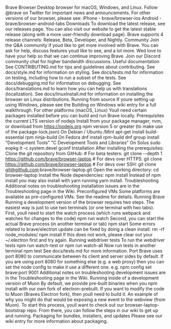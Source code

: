 Brave Browser Desktop browser for macOS, Windows, and Linux. Follow @brave on Twitter for important news and announcements. For other versions of our browser, please see: iPhone - brave/browser-ios Android - brave/browser-android-tabs Downloads To download the latest release, see our releases page. You can also visit our website to get the latest stable release (along with a more user-friendly download page). Brave supports 4 release channels: Release, Beta, Developer, and Nightly. Community Join the Q&A community if youd like to get more involved with Brave. You can ask for help, discuss features youd like to see, and a lot more. Wed love to have your help so that we can continue improving Brave. Join our Discord community chat for higher bandwidth discussions. Useful documentation See CONTRIBUTING.md for tips and guidelines about contributing. See docs/style.md for information on styling. See docs/tests.md for information on testing, including how to run a subset of the tests. See docs/debugging.md for information on debugging. See docs/translations.md to learn how you can help us with translations (localization). See docs/linuxInstall.md for information on installing the browser on Linux distributions. Running from source If youre setting up using Windows, please see the Building on Windows wiki entry for a full walkthrough. For other platforms (macOS, Linux) Youll need certain packages installed before you can build and run Brave locally. Prerequisites the current LTS version of nodejs Install from your package manager, nvm, or download from https://nodejs.org npm version 5 or greater (to make use of the package-lock.json) On Debian / Ubuntu /Mint apt-get install build-essential rpm ninja-build On Fedora dnf install rpm-build dnf group install "Development Tools" "C Development Tools and Libraries" On Solus sudo eopkg it -c system.devel gconf Installation After installing the prerequisites: Clone the git repository from GitHub: # For beta testers: git clone --depth 1 https://github.com/brave/browser-laptop # For devs over HTTPS: git clone https://github.com/brave/browser-laptop # For devs over SSH: git clone git@github.com:brave/browser-laptop.git Open the working directory: cd browser-laptop Install the Node dependencies: npm install Instead of npm install you may also install with yarn running yarn install. Troubleshooting Additional notes on troubleshooting installation issues are in the Troubleshooting page in the Wiki. Preconfigured VMs Some platforms are available as pre-configured VMs. See the readme for details. Running Brave Running a development version of the browser requires two steps. The easiest way is just to use two terminals (or one terminal with two tabs). First, youll need to start the watch process (which runs webpack and watches for changes to the code) npm run watch Second, you can start the actual Brave process (in another terminal or tab) npm start Some errors related to brave/electron update can be fixed by doing a clean install: rm -rf node_modules/ npm install If this does not work, please clear out your ~/.electron first and try again. Running webdriver tests To run the webdriver tests npm run watch-test or npm run watch-all Now run tests in another terminal npm test See docs/tests.md for more information. Port Brave uses port 8080 to communicate between its client and server sides by default. If you are using port 8080 for something else (e.g. a web proxy) then you can set the node config to make it use a different one. e.g. npm config set brave:port 9001 Additional notes on troubleshooting development issues are in the Troubleshooting page in the Wiki. Running inside of a development version of Muon By default, we provide pre-built binaries when you npm install with our own fork of electron-prebuilt. If you want to modify the code to Muon (Braves Electron fork), then youll need to build it. An example of why you might do that would be exposing a new event to the webview (from Muon). To start this process, youll want to check out our browser-laptop-bootstrap repo. From there, you can follow the steps in our wiki to get up and running. Packaging for bundles, installers, and updates Please see our wiki entry for more information about packaging.